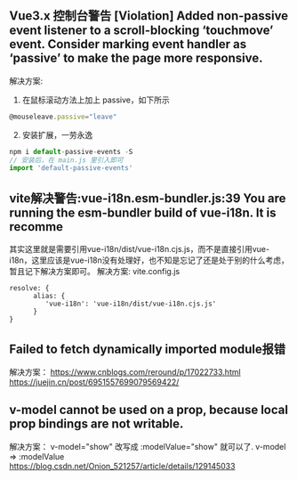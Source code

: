 ## Vue3.x 控制台警告 [Violation] Added non-passive event listener to a scroll-blocking ‘touchmove’ event. Consider marking event handler as ‘passive’ to make the page more responsive.
解决方案:
1. 在鼠标滚动方法上加上 passive，如下所示
```js
@mouseleave.passive="leave"
```

2. 安装扩展，一劳永逸
```js
npm i default-passive-events -S
// 安装后，在 main.js 里引入即可
import 'default-passive-events'
```

## vite解决警告:vue-i18n.esm-bundler.js:39 You are running the esm-bundler build of vue-i18n. It is recomme
其实这里就是需要引用vue-i18n/dist/vue-i18n.cjs.js，而不是直接引用vue-i18n，这里应该是vue-i18n没有处理好，也不知是忘记了还是处于别的什么考虑，暂且记下解决方案即可。
解决方案:
vite.config.js
```
resolve: {     
      alias: {
         'vue-i18n': 'vue-i18n/dist/vue-i18n.cjs.js'
      }
}
```

## Failed to fetch dynamically imported module报错
解决方案： https://www.cnblogs.com/reround/p/17022733.html
https://juejin.cn/post/6951557699079569422/


##  v-model cannot be used on a prop, because local prop bindings are not writable.
解决方案： v-model="show" 改写成 :modelValue="show" 就可以了. v-model => :modelValue
https://blog.csdn.net/Onion_521257/article/details/129145033
